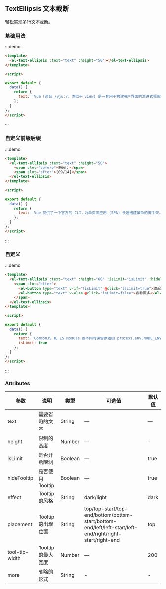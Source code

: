 ## TextEllipsis 文本截断

轻松实现多行文本截断。 

### 基础用法
:::demo
```html
<template>
  <el-text-ellipsis :text="text" :height="50"></el-text-ellipsis>
</template>

<script>

export default {
  data() {
    return {
      text: 'Vue (读音 /vjuː/，类似于 view) 是一套用于构建用户界面的渐进式框架。与其它大型框架不同的是，Vue 被设计为可以自底向上逐层应用。Vue 的核心库只关注视图层，不仅易于上手，还便于与第三方库或既有项目整合。另一方面，当与现代化的工具链以及各种支持类库结合使用时，Vue 也完全能够为复杂的单页应用提供驱动。'
    };
  }
};
</script>
```
:::

### 自定义前缀后缀
:::demo
```html
<template>
  <el-text-ellipsis :text="text" :height="50">
    <span slot="before">新闻：</span>
    <span slot="after">[09/14]</span>
  </el-text-ellipsis>
</template>

<script>

export default {
  data() {
    return {
      text: 'Vue 提供了一个官方的 CLI，为单页面应用 (SPA) 快速搭建繁杂的脚手架。它为现代前端工作流提供了 batteries-included 的构建设置。只需要几分钟的时间就可以运行起来并带有热重载、保存时 lint 校验，以及生产环境可用的构建版本。更多详情可查阅 Vue CLI 的文档。'
    };
  }
};
</script>
```
:::

### 自定义
:::demo
```html
<template>
  <el-text-ellipsis :text="text" :height="60" :isLimit="isLimit" :hideTooltip="!isLimit" :tool-tip-width="400">
    <span slot="after">
      <el-button type="text" v-if="!isLimit" @click="isLimit=true">收起</el-button>
      <el-button type="text" v-else @click="isLimit=false">查看更多</el-button>
    </span>
  </el-text-ellipsis>
</template>

<script>

export default {
  data() {
    return {
      text: 'CommonJS 和 ES Module 版本同时保留原始的 process.env.NODE_ENV 检测，以决定它们应该运行在什么模式下。你应该使用适当的打包工具配置来替换这些环境变量以便控制 Vue 所运行的模式。把 process.env.NODE_ENV 替换为字符串字面量同时可以让 UglifyJS 之类的压缩工具完全丢掉仅供开发环境的代码块，以减少最终的文件尺寸。',
      isLimit: true
    };
  }
};
</script>
```
:::


### Attributes

| 参数           | 说明                           | 类型      | 可选值                               | 默认值  |
| -------------- | ------------------------------ | --------- | ------------------------------------ | ------- |
| text           | 需要省略的文本                   | String  | — | — |
| height      | 限制的高度                         | Number | —                                    | -    |
| isLimit       | 是否开启限制                       | Boolean | —                                    | true   |
| hideTooltip           | 是否使用Tooltip                    | Boolean  | —                                    | true       |
| effect           | Tooltip的风格                       | String  | dark/light                                   | dark       |
| placement             | Tooltip 的出现位置 | String | top/top-start/top-end/bottom/bottom-start/bottom-end/left/left-start/left-end/right/right-start/right-end             | top       |
| tool-tip-width             | Tooltip 的最大宽度 | Number | —             | 200       |
| more     | 省略的形式           | String  | -                                 | -       |